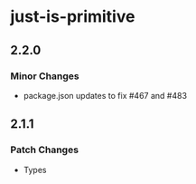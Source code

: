 # just-is-primitive

## 2.2.0

### Minor Changes

- package.json updates to fix #467 and #483

## 2.1.1

### Patch Changes

- Types
